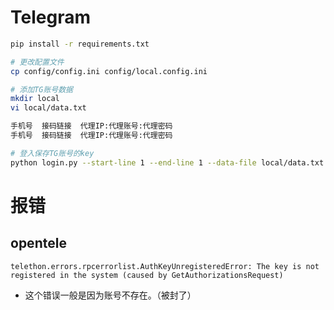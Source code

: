 # Telegram
```bash
pip install -r requirements.txt
```

```sh
# 更改配置文件
cp config/config.ini config/local.config.ini
```

```bash
# 添加TG账号数据
mkdir local
vi local/data.txt
```
```txt
手机号  接码链接  代理IP:代理账号:代理密码
手机号  接码链接  代理IP:代理账号:代理密码
```

```bash
# 登入保存TG账号的key
python login.py --start-line 1 --end-line 1 --data-file local/data.txt --key-folder local/keys
```


# 报错
## opentele
```log
telethon.errors.rpcerrorlist.AuthKeyUnregisteredError: The key is not registered in the system (caused by GetAuthorizationsRequest)
```
- 这个错误一般是因为账号不存在。（被封了）